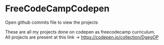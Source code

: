 # FreeCodeCampCodepen

Open github commits file to view the projects

These are all my projects done on codepen as freecodecamp curriculum.
All projects are present at this link -> https://codepen.io/collection/DgegOP
